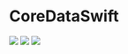 # CoreDataSwift
<div style="text-align: center; display: inline-block;vertical-align: middle;">
    <img src="images/pic1.ping">
    <img src="images/pic2.ping">
    <img src="images/pic3.ping">
</div>

